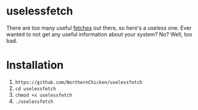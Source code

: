 # uselessfetch
There are too many useful [fetches](https://github.com/beucismis/awesome-fetch#os) out there, so here's a useless one. Ever wanted to not get any useful information about your system? No? Well, too bad.

# Installation
1. ```https://github.com/NorthernChicken/uselessfetch```
2. ```cd uselessfetch```
3. ```chmod +x uselessfetch```
4. ```./uselessfetch```
